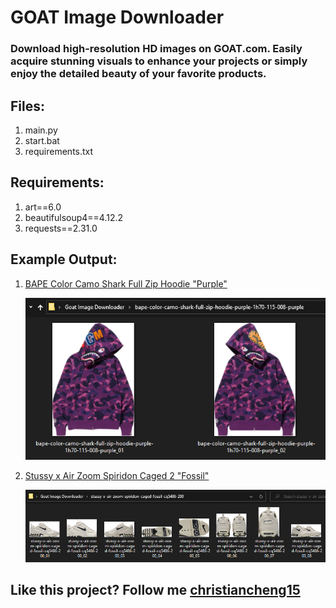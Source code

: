 # GOAT Image Downloader

### Download high-resolution HD images on GOAT.com. Easily acquire stunning visuals to enhance your projects or simply enjoy the detailed beauty of your favorite products.

## Files:
1. main.py
2. start.bat
3. requirements.txt

## Requirements:
1. art==6.0
2. beautifulsoup4==4.12.2
3. requests==2.31.0

## Example Output:
1. [BAPE Color Camo Shark Full Zip Hoodie "Purple"](https://www.goat.com/apparel/bape-color-camo-shark-full-zip-hoodie-purple-1h70-115-008-purple)
   
   ![BAPE Color Camo Shark Full Zip Hoodie "Purple" Images](examples/bape-color-camo-shark-full-zip-hoodie-purple-1h70-115-008-purple_example.PNG)

2. [Stussy x Air Zoom Spiridon Caged 2 "Fossil"](https://www.goat.com/sneakers/stussy-x-air-zoom-spiridon-caged-fossil-cq5486-200)
   
   ![Stussy x Air Zoom Spiridon Caged 2 "Fossil" Images](examples/stussy-x-air-zoom-spiridon-caged-fossil-cq5486-200_example.PNG)

## Like this project? Follow me [christiancheng15](https://github.com/christiancheng15/)
